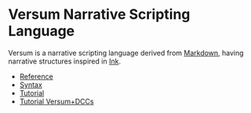 # Versum Narrative Scripting Language

Versum is a narrative scripting language derived from [Markdown](https://daringfireball.net/projects/markdown/), having narrative structures inspired in [Ink](https://github.com/inkle/ink/blob/master/Documentation/WritingWithInk.md).

* [Reference](reference.md)
* [Syntax](syntax.md)
* [Tutorial](tutorial.md)
* [Tutorial Versum+DCCs](tutorial-versum-dccs.md)
